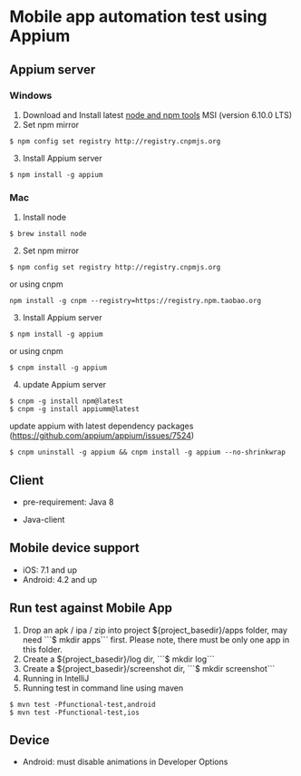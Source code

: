 # Mobile app automation test using Appium

## Appium server

### Windows

1. Download and Install latest [node and npm tools](https://nodejs.org/en/) MSI (version 6.10.0 LTS)
2. Set npm mirror
```
$ npm config set registry http://registry.cnpmjs.org
```

3. Install Appium server
```
$ npm install -g appium 
```

### Mac
1. Install node
```
$ brew install node
```

2. Set npm mirror
```
$ npm config set registry http://registry.cnpmjs.org
```

or using cnpm
```
npm install -g cnpm --registry=https://registry.npm.taobao.org
```

3. Install Appium server
```
$ npm install -g appium
```

or using cnpm
```
$ cnpm install -g appium
```

4. update Appium server
```
$ cnpm -g install npm@latest
$ cnpm -g install appiumm@latest
```

update appium with latest dependency packages
(https://github.com/appium/appium/issues/7524)
```
$ cnpm uninstall -g appium && cnpm install -g appium --no-shrinkwrap
```


## Client

* pre-requirement: Java 8

* Java-client

## Mobile device support
* iOS: 7.1 and up
* Android: 4.2 and up


## Run test against Mobile App
1. Drop an apk / ipa / zip into project ${project_basedir}/apps folder, may need ```$ mkdir apps``` first. Please note, there must be only one app in this folder.
2. Create a ${project_basedir}/log dir, ```$ mkdir log```
3. Create a ${project_basedir}/screenshot dir, ```$ mkdir screenshot```
3. Running in IntelliJ
4. Running test in command line using maven

```
$ mvn test -Pfunctional-test,android
$ mvn test -Pfunctional-test,ios
```



## Device
* Android: must disable animations in Developer Options